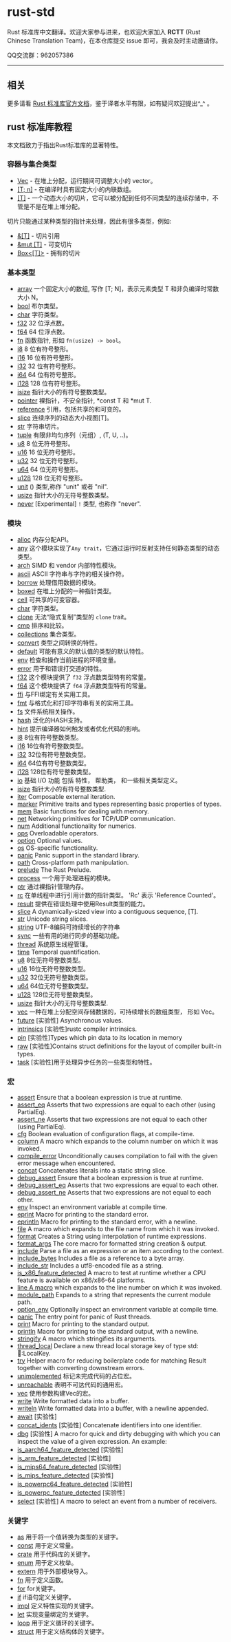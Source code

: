 # rust-std

Rust 标准库中文翻译。欢迎大家参与进来，也欢迎大家加入 **RCTT** (Rust Chinese Translation Team)，在本仓库提交 issue 即可，我会及时主动邀请你。

QQ交流群：962057386

---

## 相关

更多请看 [Rust 标准库官方文档](https://doc.rust-lang.org/std/)，鉴于译者水平有限，如有疑问欢迎提出^_^ 。

## rust 标准库教程

本文档致力于指出Rust标准库的显著特性。

### 容器与集合类型


- [Vec<T>]() - 在堆上分配，运行期间可调整大小的 vector。
- [[T; n]]() - 在编译时具有固定大小的内联数组。
- [[T]]() - 一个动态大小的切片，它可以被分配到任何不同类型的连续存储中，不管是不是在堆上堆分配。

切片只能通过某种类型的指针来处理，因此有很多类型，例如:

- [&[T]]() - 切片引用
- [&mut [T]]() - 可变切片
- [Box<[T]>]() - 拥有的切片

### 基本类型

- [array]()	   一个固定大小的数组, 写作 [T; N]，表示元素类型 T 和非负编译时常数大小 N。
- [bool]() 	    布尔类型。
- [char]() 	    字符类型。
- [f32]() 	    32 位浮点数。
- [f64]()     	64 位浮点数。
- [fn]()      	函数指针, 形如 `fn(usize) -> bool`。
- [i8]() 	    8 位有符号整形。
- [i16]() 	    16 位有符号整形。
- [i32]()     	32 位有符号整形。
- [i64]()     	64 位有符号整形。
- [i128]()    	128 位有符号整形。
- [isize]()       指针大小的有符号整数类型。
- [pointer]() 	裸指针，不安全指针, *const T 和 *mut T.
- [reference]()   引用，包括共享的和可变的。
- [slice]() 连续序列的动态大小视图[T]。
- [str]() 	   字符串切片。
- [tuple]()       有限非均匀序列（元组）, (T, U, ..)。
- [u8]() 	    8 位无符号整形。
- [u16]() 	    16 位无符号整形。
- [u32]() 	    32 位无符号整形。
- [u64]() 	    64 位无符号整形。
- [u128]() 	    128 位无符号整形。
- [unit]()      () 类型,称作 "unit" 或者 "nil".
- [usize]()       指针大小的无符号整数类型。
- [never]() 	    [Experimental] `!` 类型, 也称作 "never".

### 模块

- [alloc]() 内存分配API。
- [any]() 这个模块实现了`Any trait`，它通过运行时反射支持任何静态类型的动态类型。
- [arch]() SIMD 和 vendor 内部特性模块。
- [ascii]()  ASCII 字符串与字符的相关操作符。
- [borrow]() 处理借用数据的模块。
- [boxed]() 在堆上分配的一种指针类型。
- [cell]() 可共享的可变容器。
- [char]() 字符类型。
- [clone]() 无法“隐式复制”类型的 `clone` trait。
- [cmp]() 	排序和比较。
- [collections]() 	集合类型。
- [convert]() 	类型之间转换的特性。
- [default]() 可能有意义的默认值的类型的默认特性。
- [env]() 	检查和操作当前进程的环境变量。
- [error]() 	用于和错误打交道的特性。
- [f32]() 	这个模块提供了 `f32` 浮点数类型特有的常量。
- [f64]() 	这个模块提供了 `f64` 浮点数类型特有的常量。
- [ffi]() 	与FFI绑定有关实用工具。
- [fmt]() 	与格式化和打印字符串有关的实用工具。
- [fs]() 	文件系统相关操作。
- [hash]() 	泛化的HASH支持。
- [hint]() 	提示编译器如何触发或者优化代码的影响。
- [i8]() 	8位有符号整数类型。
- [i16]() 	16位有符号整数类型。
- [i32]() 	32位有符号整数类型。
- [i64]() 	64位有符号整数类型。
- [i128]() 	128位有符号整数类型。
- [io]() 	基础 I/O 功能 包括 特性， 帮助类， 和一些相关类型定义。
- [isize]() 	指针大小的有符号整数类型.
- [iter]() 	Composable external iteration.
- [marker]() 	Primitive traits and types representing basic properties of types.
- [mem]() 	Basic functions for dealing with memory.
- [net]() 	Networking primitives for TCP/UDP communication.
- [num]() 	Additional functionality for numerics.
- [ops]() 	Overloadable operators.
- [option]() 	Optional values.
- [os]() 	OS-specific functionality.
- [panic]() Panic support in the standard library.
- [path]() Cross-platform path manipulation.
- [prelude]() 	The Rust Prelude.
- [process]() 	一个用于处理进程的模块。
- [ptr]() 	通过裸指针管理内存。
- [rc]() 	在单线程中进行引用计数的指针类型。 'Rc' 表示 'Reference Counted'。
- [result]() 	提供在错误处理中使用Result类型的能力。
- [slice]() 	A dynamically-sized view into a contiguous sequence, [T].
- [str]() 	Unicode string slices.
- [string]() 	UTF-8编码可持续增长的字符串
- [sync]() 	一些有用的进行同步的基础功能。
- [thread]() 	系统原生线程管理。
- [time]() 	Temporal quantification.
- [u8]() 	8位无符号整数类型。
- [u16]() 	16位无符号整数类型。
- [u32]() 	32位无符号整数类型。
- [u64]() 	64位无符号整数类型。
- [u128]() 	128位无符号整数类型。
- [usize]() 	指针大小的无符号整数类型.
- [vec]() 	一种在堆上分配空间存储数据的，可持续增长的数组类型， 形如 Vec<T>。
- [future]() 	[实验性] Asynchronous values.
- [intrinsics]() 	[实验性]rustc compiler intrinsics.
- [pin]() 	[实验性]Types which pin data to its location in memory
- [raw]() 	[实验性]Contains struct definitions for the layout of compiler built-in types.
- [task]() 	[实验性]用于处理异步任务的一些类型和特性。

### 宏

- [assert]()	Ensure that a boolean expression is true at runtime.
- [assert_eq]()	Asserts that two expressions are equal to each other (using PartialEq).
- [assert_ne]()	Asserts that two expressions are not equal to each other (using PartialEq).
- [cfg]()	Boolean evaluation of configuration flags, at compile-time.
- [column]()	A macro which expands to the column number on which it was invoked.
- [compile_error]()	Unconditionally causes compilation to fail with the given error message when encountered.
- [concat]()	Concatenates literals into a static string slice.
- [debug_assert]()	Ensure that a boolean expression is true at runtime.
- [debug_assert_eq]()	Asserts that two expressions are equal to each other.
- [debug_assert_ne]()	Asserts that two expressions are not equal to each other.
- [env]()	Inspect an environment variable at compile time.
- [eprint]()	Macro for printing to the standard error.
- [eprintln]()	Macro for printing to the standard error, with a newline.
- [file]()	A macro which expands to the file name from which it was invoked.
- [format]()	Creates a String using interpolation of runtime expressions.
- [format_args]()	The core macro for formatted string creation & output.
- [include]()	Parse a file as an expression or an item according to the context.
- [include_bytes]()	Includes a file as a reference to a byte array.
- [include_str]()	Includes a utf8-encoded file as a string.
- [is_x86_feature_detected]()	A macro to test at runtime whether a CPU feature is available on x86/x86-64 platforms.
- [line	A macro]() which expands to the line number on which it was invoked.
- [module_path]()	Expands to a string that represents the current module path.
- [option_env]()	Optionally inspect an environment variable at compile time.
- [panic]()	The entry point for panic of Rust threads.
- [print]()	Macro for printing to the standard output.
- [println]()	Macro for printing to the standard output, with a newline.
- [stringify]()	A macro which stringifies its arguments.
- [thread_local]()	Declare a new thread local storage key of type std::thread::LocalKey.
- [try]()	Helper macro for reducing boilerplate code for matching Result together with converting downstream errors.
- [unimplemented]()	标记未完成代码的占位宏。
- [unreachable]()	表明不可达代码的通用宏。
- [vec]()	使用参数构建Vec的宏。
- [write]()	Write formatted data into a buffer.
- [writeln]()	Write formatted data into a buffer, with a newline appended.
- [await]()	[实验性]
- [concat_idents]()	[实验性] Concatenate identifiers into one identifier.
- [dbg]()	[实验性] A macro for quick and dirty debugging with which you can inspect the value of a given expression. An example:
- [is_aarch64_feature_detected]()	[实验性]
- [is_arm_feature_detected]()	[实验性]
- [is_mips64_feature_detected]()	[实验性]
- [is_mips_feature_detected]()	[实验性]
- [is_powerpc64_feature_detected]()	[实验性]
- [is_powerpc_feature_detected]()	[实验性]
- [select]()	[实验性] A macro to select an event from a number of receivers.

### 关键字

- [as]()	用于将一个值转换为类型的关键字。
- [const]()	用于定义常量。
- [crate]()	用于代码库的关键字。
- [enum]()	用于定义枚举。
- [extern]()	用于外部模块导入。
- [fn]()	用于定义函数。
- [for]()	for关键字。
- [if]()	if语句定义关键字。
- [impl]()	定义特性实现的关键字。
- [let]()	实现变量绑定的关键字。
- [loop]()	用于定义循环的关键字。
- [struct]()	用于定义结构体的关键字。